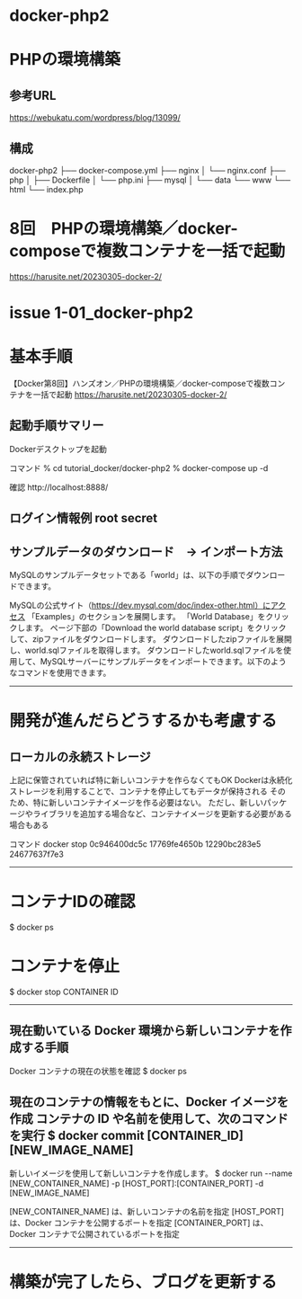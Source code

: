 # docker-php2
# PHPの環境構築

## 参考URL
https://webukatu.com/wordpress/blog/13099/

## 構成
docker-php2
├── docker-compose.yml
├── nginx
│   └── nginx.conf
├── php
│   ├── Dockerfile
│   └── php.ini
├── mysql
│   └── data
└── www
    └── html
        └── index.php

# 8回　PHPの環境構築／docker-composeで複数コンテナを一括で起動
https://harusite.net/20230305-docker-2/





# issue 1-01_docker-php2

# 基本手順
【Docker第8回】ハンズオン／PHPの環境構築／docker-composeで複数コンテナを一括で起動
https://harusite.net/20230305-docker-2/


## 起動手順サマリー

Dockerデスクトップを起動

コマンド
% cd tutorial_docker/docker-php2
% docker-compose up -d

確認
http://localhost:8888/

ログイン情報例
root
secret
---

## サンプルデータのダウンロード　→ インポート方法
MySQLのサンプルデータセットである「world」は、以下の手順でダウンロードできます。

MySQLの公式サイト（https://dev.mysql.com/doc/index-other.html）にアクセス
「Examples」のセクションを展開します。
「World Database」をクリックします。
ページ下部の「Download the world database script」をクリックして、zipファイルをダウンロードします。
ダウンロードしたzipファイルを展開し、world.sqlファイルを取得します。
ダウンロードしたworld.sqlファイルを使用して、MySQLサーバーにサンプルデータをインポートできます。以下のようなコマンドを使用できます。

---


# 開発が進んだらどうするかも考慮する

## ローカルの永続ストレージ
上記に保管されていれば特に新しいコンテナを作らなくてもOK
Dockerは永続化ストレージを利用することで、コンテナを停止してもデータが保持される
そのため、特に新しいコンテナイメージを作る必要はない。
ただし、新しいパッケージやライブラリを追加する場合など、コンテナイメージを更新する必要がある場合もある

コマンド
docker stop 0c946400dc5c 17769fe4650b 12290bc283e5 24677637f7e3

---
# コンテナIDの確認
$ docker ps

# コンテナを停止
$ docker stop CONTAINER ID 

---



## 現在動いている Docker 環境から新しいコンテナを作成する手順

Docker コンテナの現在の状態を確認
$ docker ps

現在のコンテナの情報をもとに、Docker イメージを作成
コンテナの ID や名前を使用して、次のコマンドを実行
$ docker commit [CONTAINER_ID] [NEW_IMAGE_NAME]
---


新しいイメージを使用して新しいコンテナを作成します。
$ docker run --name [NEW_CONTAINER_NAME] -p [HOST_PORT]:[CONTAINER_PORT] -d [NEW_IMAGE_NAME]

  [NEW_CONTAINER_NAME] は、新しいコンテナの名前を指定
  [HOST_PORT] は、Docker コンテナを公開するポートを指定
  [CONTAINER_PORT] は、Docker コンテナで公開されているポートを指定

---



# 構築が完了したら、ブログを更新する









